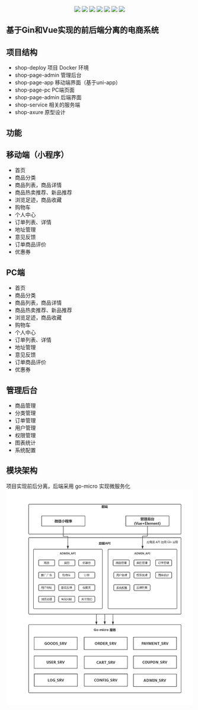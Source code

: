 
<div align=center>
<img src="https://img.shields.io/badge/element--ui-2.12.0-green"/>
<img src="https://img.shields.io/badge/golang-1.15-blue"/>
<img src="https://img.shields.io/badge/gin-1.10-red"/>
<img src="https://img.shields.io/badge/gomicro-3.5-red"/>
<img src="https://img.shields.io/badge/vue-2.0-blue"/>
<img src="https://img.shields.io/badge/docker-2.0-blue"/>
<img src="https://img.shields.io/badge/redis-6.0-red"/>
</div>

## 基于Gin和Vue实现的前后端分离的电商系统  

## 项目结构

- shop-deploy 项目 Docker 环境
- shop-page-admin  管理后台
- shop-page-app   移动端界面（基于uni-app）
- shop-page-pc    PC端页面
- shop-page-admin 后端界面
- shop-service   相关的服务端
- shop-axure    原型设计



## 功能

## 移动端（小程序）
- 首页
- 商品分类
- 商品列表，商品详情
- 商品热卖推荐、新品推荐
- 浏览足迹，商品收藏
- 购物车
- 个人中心
- 订单列表、详情
- 地址管理
- 意见反馈
- 订单商品评价
- 优惠券

## PC端 
- 首页
- 商品分类
- 商品列表，商品详情
- 商品热卖推荐、新品推荐
- 浏览足迹，商品收藏
- 购物车
- 个人中心
- 订单列表、详情
- 地址管理
- 意见反馈
- 订单商品评价
- 优惠券

## 管理后台

- 商品管理
- 分类管理
- 订单管理
- 用户管理
- 权限管理
- 图表统计
- 系统配置

                                                                                                                                                      
## 模块架构


项目实现前后分离，后端采用 go-micro 实现微服务化
![架构设计](./design.png)

              
